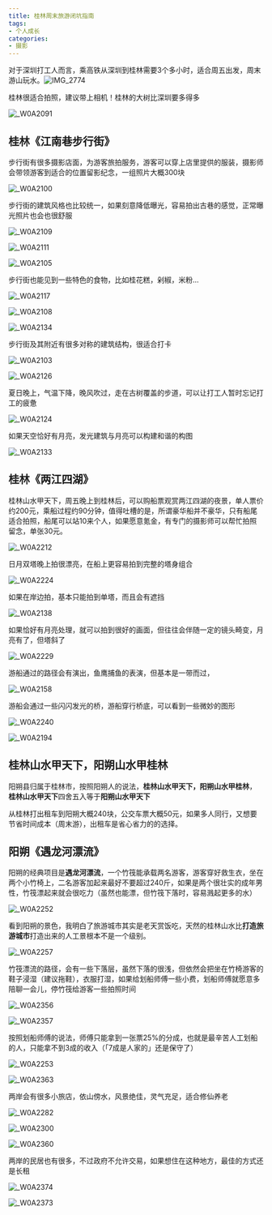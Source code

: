 ```yaml
---
title: 桂林周末旅游闭坑指南
tags:
- 个人成长
categories:
- 摄影
---
```




对于深圳打工人而言，乘高铁从深圳到桂林需要3个多小时，适合周五出发，周末游山玩水。![IMG_2774](https://cdn.fangyuanxiaozhan.com/assets/16859440224960ibpnGX3.jpeg)

桂林很适合拍照，建议带上相机！桂林的大树比深圳要多得多

![_W0A2091](https://cdn.fangyuanxiaozhan.com/assets/16859452663144QdaPAd2.jpeg)

## 桂林《江南巷步行街》



步行街有很多摄影店面，为游客旅拍服务，游客可以穿上店里提供的服装，摄影师会带领游客到适合的位置留影纪念，一组照片大概300块

![_W0A2100](https://cdn.fangyuanxiaozhan.com/assets/1685945318392wz0QfbRj.jpeg)

步行街的建筑风格也比较统一，如果刻意降低曝光，容易拍出古巷的感觉，正常曝光照片也会也很舒服

![_W0A2109](https://cdn.fangyuanxiaozhan.com/assets/1685946603639siDEhrPr.jpeg)



![_W0A2111](https://cdn.fangyuanxiaozhan.com/assets/1685946606619TEpYFQh2.jpeg)

![_W0A2105](https://cdn.fangyuanxiaozhan.com/assets/1685946719217pAKNmTmQ.jpeg)


步行街也能见到一些特色的食物，比如桂花糕，剁椒，米粉...

![_W0A2117](https://cdn.fangyuanxiaozhan.com/assets/168594669439141deKeJZ.jpeg)



![_W0A2108](https://cdn.fangyuanxiaozhan.com/assets/1685946705039e7YHKaf7.jpeg)

![_W0A2134](https://cdn.fangyuanxiaozhan.com/assets/1685946788333EKhX4x7S.jpeg)


步行街及其附近有很多对称的建筑结构，很适合打卡

![_W0A2103](https://cdn.fangyuanxiaozhan.com/assets/1685945779088NaDRaQTi.jpeg)



![_W0A2126](https://cdn.fangyuanxiaozhan.com/assets/1685946509570wRtJwKb6.jpeg)

夏日晚上，气温下降，晚风吹过，走在古树覆盖的步道，可以让打工人暂时忘记打工的疲惫

![_W0A2124](https://cdn.fangyuanxiaozhan.com/assets/1685946927355NKCZ1a57.jpeg)



如果天空恰好有月亮，发光建筑与月亮可以构建和谐的构图



![_W0A2133](https://cdn.fangyuanxiaozhan.com/assets/1685945659721xtJ0pi4t.jpeg)





## 桂林《两江四湖》

桂林山水甲天下，周五晚上到桂林后，可以购船票观赏两江四湖的夜景，单人票价约200元，乘船过程约90分钟，值得吐槽的是，所谓豪华船并不豪华，只有船尾适合拍照，船尾可以站10来个人，如果愿意氪金，有专门的摄影师可以帮忙拍照留念，单张30元。



![_W0A2212](https://cdn.fangyuanxiaozhan.com/assets/1685944626924N5daPHCD.jpeg)

日月双塔晚上拍很漂亮，在船上更容易拍到完整的塔身组合

![_W0A2224](https://cdn.fangyuanxiaozhan.com/assets/1685944632386Crp1nAp3.jpeg)



如果在岸边拍，基本只能拍到单塔，而且会有遮挡

![_W0A2138](https://cdn.fangyuanxiaozhan.com/assets/1685944793432A7DxBj6Q.jpeg)

如果恰好有月亮处理，就可以拍到很好的画面，但往往会伴随一定的镜头畸变，月亮有了，但塔斜了

![_W0A2229](https://cdn.fangyuanxiaozhan.com/assets/1685944638919bCxR4RRZ.jpeg)



游船通过的路径会有演出，鱼鹰捕鱼的表演，但基本是一带而过，

![_W0A2158](https://cdn.fangyuanxiaozhan.com/assets/1685944651427Ri3ym1Zk.jpeg)

游船会通过一些闪闪发光的桥，游船穿行桥底，可以看到一些微妙的图形

![_W0A2240](https://cdn.fangyuanxiaozhan.com/assets/1685945014798xcGNKj7r.jpeg)

![_W0A2194](https://cdn.fangyuanxiaozhan.com/assets/1685944936814bjpExFij.jpeg)


## 桂林山水甲天下，阳朔山水甲桂林

阳朔县归属于桂林市，按照阳朔人的说法，**桂林山水甲天下，阳朔山水甲桂林**， **桂林山水甲天下**四舍五入等于**阳朔山水甲天下**

从桂林打出租车到阳朔大概240块，公交车票大概50元，如果多人同行，又想要节省时间成本（周末游），出租车是省心省力的的选择。

## 阳朔《遇龙河漂流》

阳朔的经典项目是**遇龙河漂流**，一个竹筏能承载两名游客，游客穿好救生衣，坐在两个小竹椅上，二名游客加起来最好不要超过240斤，如果是两个很壮实的成年男性，竹筏漂起来就会很吃力（虽然也能漂，但竹筏下落时，容易溅起更多的水）


![_W0A2252](https://cdn.fangyuanxiaozhan.com/assets/1685946965138Yfs5tPXm.jpeg)

看到阳朔的景色，我明白了旅游城市其实是老天赏饭吃，天然的桂林山水比**打造旅游城市**打造出来的人工景根本不是一个级别。

![_W0A2257](https://cdn.fangyuanxiaozhan.com/assets/1685946984762hf8Sj0Fd.jpeg)


竹筏漂流的路径，会有一些下落层，虽然下落的很浅，但依然会把坐在竹椅游客的鞋子浸湿（建议拖鞋），衣服打湿，如果给划船师傅一些小费，划船师傅就愿意多陪聊一会儿，停竹筏给游客一些拍照时间

![_W0A2356](https://cdn.fangyuanxiaozhan.com/assets/1685947445127nmjfdd7Y.jpeg)

![_W0A2357](https://cdn.fangyuanxiaozhan.com/assets/1685947445153AGw8dynY.jpeg)


按照划船师傅的说法，师傅只能拿到一张票25%的分成，也就是最辛苦人工划船的人，只能拿不到3成的收入（「7成是人家的」还是保守了）

![_W0A2253](https://cdn.fangyuanxiaozhan.com/assets/16859478219951CSTyhxd.jpeg)



![_W0A2363](https://cdn.fangyuanxiaozhan.com/assets/16859478472316yrjJ3RQ.jpeg)


两岸会有很多小旅店，依山傍水，风景绝佳，灵气充足，适合修仙养老

![_W0A2282](https://cdn.fangyuanxiaozhan.com/assets/1685947888048wnnm8DHj.jpeg)

![_W0A2300](https://cdn.fangyuanxiaozhan.com/assets/1685947986380FmCC0HQB.jpeg)


![_W0A2360](https://cdn.fangyuanxiaozhan.com/assets/168594802356275Sw0DBB.jpeg)

两岸的民居也有很多，不过政府不允许交易，如果想住在这种地方，最佳的方式还是长租

![_W0A2374](https://cdn.fangyuanxiaozhan.com/assets/1685948048346Pe6R4Q5c.jpeg)

![_W0A2373](https://cdn.fangyuanxiaozhan.com/assets/1685948123823XMdywejH.jpeg)
